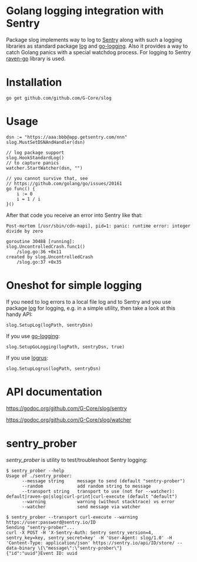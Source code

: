 # Golang logging integration with Sentry

Package slog implements way to log to [Sentry](https://github.com/getsentry/sentry) along with such a logging libraries as standard package [log](https://golang.org/pkg/log) and [go-logging](https://github.com/op/go-logging).
Also it provides a way to catch Golang panics with a special watchdog process. For logging to Sentry [raven-go](github.com/getsentry/raven-go) library is used.

# Installation

    go get github.com/github.com/G-Core/slog

# Usage

```golang
dsn := "https://aaa:bbb@app.getsentry.com/nnn"
slog.MustSetDSNAndHandler(dsn)

// log package support
slog.HookStandardLog()
// to capture panics
watcher.StartWatcher(dsn, "")

// you cannot survive that, see 
// https://github.com/golang/go/issues/20161
go func() {
	i := 0
	i = 1 / i
}()

```

After that code you receive an error into Sentry like that:
```
Post-mortem [/usr/sbin/cdn-mapi], pid=1: panic: runtime error: integer divide by zero

goroutine 30488 [running]:
slog.UncontrolledCrash.func1()
	/slog.go:36 +0x11
created by slog.UncontrolledCrash
	/slog.go:37 +0x35
```

# Oneshot for simple logging
If you need to log errors to a local file log and to Sentry and you use package [log](https://golang.org/pkg/log) for logging, e.g. in a simple utility, then take a look at this handy API:

	slog.SetupLog(logPath, sentryDsn)
	
If you use [go-logging](https://github.com/op/go-logging):

	slog.SetupGoLogging(logPath, sentryDsn, true)

If you use [logrus](https://github.com/sirupsen/logrus):

	slog.SetupLogrus(logPath, sentryDsn)

# API documentation
https://godoc.org/github.com/G-Core/slog/sentry

https://godoc.org/github.com/G-Core/slog/watcher

# sentry_prober
*sentry_prober* is utility to test/troubleshoot Sentry logging:

    $ sentry_prober --help
    Usage of ./sentry_prober:
          --message string     message to send (default "sentry-prober")
          --random             add random string to message
          --transport string   transport to use (not for --watcher): default|raven-go|slog|curl-print|curl-execute (default "default")
          --warning            warning (without stacktrace) vs error
          --watcher            send message via watcher

    $ sentry_prober --transport curl-execute --warning https://user:password@sentry.io/ID
    Sending "sentry-prober"...
    curl -X POST -H 'X-Sentry-Auth: Sentry sentry_version=4, sentry_key=key, sentry_secret=key' -H 'User-Agent: slog/1.0' -H 'Content-Type: application/json' https://sentry.io/api/ID/store/ --data-binary \{\"message\":\"sentry-prober\"}
    {"id":"uuid"}Event ID: uuid

